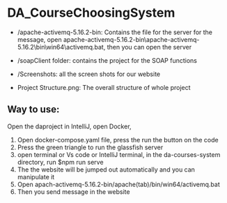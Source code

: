# DA_CourseChoosingSystem

* /apache-activemq-5.16.2-bin: Contains the file for the server for the message, open apache-activemq-5.16.2-bin\apache-activemq-5.16.2\bin\win64\activemq.bat, then you can open the server
* /soapClient folder: contains the project for the SOAP functions

* /Screenshots: all the screen shots for our website
* Project Structure.png: The overall structure of whole project

## Way to use:
Open the daproject in IntelliJ, open Docker, 
1.  Open docker-compose.yaml file, press the run the button on the code
2.  Press the green triangle to run the glassfish server
3.  open terminal or Vs code or IntelliJ terminal, in the da-courses-system directory, run $npm run serve
4.  The the website will be jumped out automatically and you can manipulate it
5.  Open apach-activemq-5.16.2-bin/apache(tab)/bin/win64/activemq.bat
6.  Then you send message in the website
